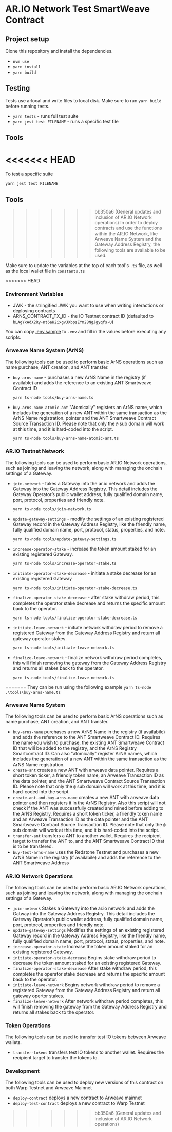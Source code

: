 # AR.IO Network Test SmartWeave Contract

## Project setup

Clone this repository and install the dependencies.

- `nvm use`
- `yarn install`
- `yarn build`

## Testing

Tests use arlocal and write files to local disk. Make sure to run `yarn build` before running tests.

- `yarn tests` - runs full test suite
- `yarn jest test FILENAME` - runs a specific test file

## Tools

<<<<<<< HEAD
=======
To test a specific suite

```shell
yarn jest test FILENAME
```

## Tools

>>>>>>> bb350a6 (General updates and inclusion of AR.IO Network operations)
In order to deploy contracts and use the functions within the AR.IO Network, like Arweave Name System and the Gateway Address Registry, the following tools are available to be used.

Make sure to update the variables at the top of each tool's `.ts` file, as well as the local wallet file in `constants.ts`

<<<<<<< HEAD
### Environment Variables

- JWK - the stringified JWK you want to use when writing interactions or deploying contracts
- ARNS_CONTRACT_TX_ID - the IO Testnet contract ID (defaulted to `bLAgYxAdX2Ry-nt6aH2ixgvJXbpsEYm28NgJgyqfs-U`)

You can copy [.env.sample](./env.sample) to `.env` and fill in the values before executing any scripts.

### Arweave Name System (ArNS)

The following tools can be used to perform basic ArNS operations such as name purchase, ANT creation, and ANT transfer.

- `buy-arns-name` - purchases a new ArNS Name in the registry (if available) and adds the reference to an existing ANT Smartweave Contract ID

  ```shell
  yarn ts-node tools/buy-arns-name.ts
  ```

- `buy-arns-name-atomic-ant` "Atomically" registers an ArNS name, which includes the generation of a new ANT within the same transaction as the ArNS Name registration.
  pointer and the ANT Smartweave Contract Source Transaction ID. Please note that only the `@` sub domain will work at this time, and it is hard-coded into the script.

  ```shell
  yarn ts-node tools/buy-arns-name-atomic-ant.ts
  ```

### AR.IO Testnet Network

The following tools can be used to perform basic AR.IO Network operations, such as joining and leaving the network, along with managing the onchain settings of a Gateway.

- `join-network` - takes a Gateway into the ar.io network and adds the Gateway into the Gateway Address Registry. This detail includes the Gateway Operator’s public wallet address, fully qualified domain name, port, protocol, properties and friendly note.

  ```shell
  yarn ts-node tools/join-network.ts
  ```

- `update-gateway-settings` - modify the settings of an existing registered Gateway record in the Gateway Address Registry, like the friendly name, fully qualified domain name, port, protocol, status, properties, and note.

  ```shell
  yarn ts-node tools/update-gateway-settings.ts
  ```

- `increase-operator-stake` - increase the token amount staked for an existing registered Gateway.

  ```shell
  yarn ts-node tools/increase-operator-stake.ts
  ```

- `initiate-operator-stake-decrease` - initiate a stake decrease for an existing registered Gateway

  ```shell
  yarn ts-node tools/initiate-operator-stake-decrease.ts
  ```

- `finalize-operator-stake-decrease` - after stake withdraw period, this completes the operator stake decrease and returns the specific amount back to the operator.

  ```shell
  yarn ts-node tools/finalize-operator-stake-decrease.ts
  ```

- `initiate-leave-network` - initiate network withdraw period to remove a registered Gateway from the Gateway Address Registry and return all gateway operator stakes.

  ```shell
  yarn ts-node tools/initiate-leave-network.ts
  ```

- `finalize-leave-network` - finalize network withdraw period completes, this will finish removing the gateway from the Gateway Address Registry and returns all stakes back to the operator.

  ```shell
  yarn ts-node tools/finalize-leave-network.ts
  ```
=======
They can be run using the following example
`yarn ts-node .\tools\buy-arns-name.ts`

### Arweave Name System

The following tools can be used to perform basic ArNS operations such as name purchase, ANT creation, and ANT transfer.

- `buy-arns-name` purchases a new ArNS Name in the registry (if availabile) and adds the reference to the ANT Smartweave Contract ID. Requires the name you wish to purchase, the existing ANT Smartweave Contract ID that will be added to the registry, and the ArNS Registry Smartcontract ID. Can also "atomically" register ArNS names, which includes the generation of a new ANT within the same transaction as the ArNS Name registration.
- `create-ant` creates a new ANT with arweave data pointer. Requires a short token ticker, a friendly token name, an Arweave Transaction ID as the data pointer, and the ANT Smartweave Contract Source Transaction ID. Please note that only the `@` sub domain will work at this time, and it is hard-coded into the script.
- `create-ant-and-buy-arns-name` creates a new ANT with arweave data pointer and then registers it in the ArNS Registry. Also this script will not check if the ANT was successfully created and mined before adding to the ArNS Registry. Requires a short token ticker, a friendly token name and an Arweave Transaction ID as the data pointer and the ANT Smartweave Contract Source Transaction ID. Please note that only the `@` sub domain will work at this time, and it is hard-coded into the script.
- `transfer-ant` transfers a ANT to another wallet. Requires the recipient target to transfer the ANT to, and the ANT Smartweave Contract ID that is to be transfered.
- `buy-test-arns-name` uses the Redstone Testnet and purchases a new ArNS Name in the registry (if availabile) and adds the reference to the ANT Smartweave Address

### AR.IO Network Operations

The following tools can be used to perform basic AR.IO Network operations, such as joining and leaving the network, along with managing the onchain settings of a Gateway.

- `join-network` Stakes a Gateway into the ar.io network and adds the Gatway into the Gateway Address Registry. This detail includes the Gateway Operator’s public wallet address, fully qualified domain name, port, protocol, properties and friendly note.
- `update-gateway-settings` Modifies the settings of an existing registered Gateway record in the Gateway Address Registry, like the friendly name, fully qualified domain name, port, protocol, status, properties, and note.
- `increase-operator-stake` Increase the token amount staked for an existing registered Gateway.
- `initiate-operator-stake-decrease` Begins stake withdraw period to decrease the token amount staked for an existing registered Gateway.
- `finalize-operator-stake-decrease` After stake withdraw period, this completes the operator stake decrease and returns the specific amount back to the operator.
- `initiate-leave-network` Begins network withdraw period to remove a registered Gateway from the Gateway Address Registry and return all gateway opertor stakes.
- `finalize-leave-network` After network withdraw period completes, this will finish removing the gateway from the Gateway Address Registry and returns all stakes back to the operator.

### Token Operations

The following tools can be used to transfer test IO tokens between Arweave wallets.

- `transfer-tokens` transfers test IO tokens to another wallet. Requires the recipient target to transfer the tokens to.

### Development

The following tools can be used to deploy new versions of this contract on both Warp Testnet and Arweave Mainnet

- `deploy-contract` deploys a new contract to Arweave mainnet
- `deploy-test-contract` deploys a new contract to Warp Testnet
>>>>>>> bb350a6 (General updates and inclusion of AR.IO Network operations)
